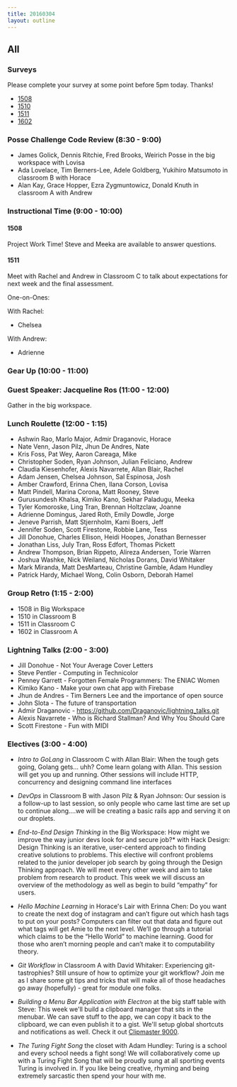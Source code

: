 ```yaml
---
title: 20160304
layout: outline
---
```


## All

### Surveys

Please complete your survey at some point before 5pm today. Thanks!

* [1508](https://docs.google.com/forms/d/1aho-Wg8NHtTNGZaUXLLW7UHZbu7O2gPG12SsrTMdp8E/viewform?usp=send_form)
* [1510](http://goo.gl/forms/PtT5KqLEUZ)
* [1511](https://docs.google.com/a/casimircreative.com/forms/d/1TBEv7XUFsg7YiyOgijtuWgo0ClGzEmugnLAsGQzDm6s/viewform)
* [1602](https://docs.google.com/forms/d/1NjSUGpfF-1oK9Q8zlPkE0bqn9sPBEiKphpAHzEfwtvw/viewform)

### Posse Challenge Code Review (8:30 - 9:00)

* James Golick, Dennis Ritchie, Fred Brooks, Weirich Posse in the big workspace with Lovisa
* Ada Lovelace, Tim Berners-Lee, Adele Goldberg, Yukihiro Matsumoto in classroom B with Horace
* Alan Kay, Grace Hopper, Ezra Zygmuntowicz, Donald Knuth in classroom A with Andrew

### Instructional Time (9:00 - 10:00)

#### 1508

Project Work Time! Steve and Meeka are available to answer questions.

#### 1511

Meet with Rachel and Andrew in Classroom C to talk about expectations for next week and the final assessment.

One-on-Ones:

With Rachel:

* Chelsea

With Andrew:

* Adrienne

### Gear Up (10:00 - 11:00)

### Guest Speaker: Jacqueline Ros (11:00 - 12:00)

Gather in the big workspace.

### Lunch Roulette (12:00 - 1:15)

* Ashwin Rao, Marlo Major, Admir Draganovic, Horace
* Nate Venn, Jason Pilz, Jhun De Andres, Nate
* Kris Foss, Pat Wey, Aaron Careaga, Mike
* Christopher Soden, Ryan Johnson, Julian Feliciano, Andrew
* Claudia Kiesenhofer, Alexis Navarrete, Allan Blair, Rachel
* Adam Jensen, Chelsea Johnson, Sal Espinosa, Josh
* Amber Crawford, Erinna Chen, Ilana Corson, Lovisa
* Matt Pindell, Marina Corona, Matt Rooney, Steve
* Gurusundesh Khalsa, Kimiko Kano, Sekhar Paladugu, Meeka
* Tyler Komoroske, Ling Tran, Brennan Holtzclaw, Joanne
* Adrienne Domingus, Jared Roth, Emily Dowdle, Jorge
* Jeneve Parrish, Matt Stjernholm, Kami Boers, Jeff
* Jennifer Soden, Scott Firestone, Robbie Lane, Tess
* Jill Donohue, Charles Ellison, Heidi Hoopes, Jonathan Bernesser
* Jonathan Liss, July Tran, Ross Edfort, Thomas Pickett
* Andrew Thompson, Brian Rippeto, Alireza Andersen, Torie Warren
* Joshua Washke, Nick Weiland, Nicholas Dorans, David Whitaker
* Mark Miranda, Matt DesMarteau, Christine Gamble, Adam Hundley
* Patrick Hardy, Michael Wong, Colin Osborn, Deborah Hamel

### Group Retro (1:15 - 2:00)

* 1508 in Big Workspace
* 1510 in Classroom B
* 1511 in Classroom C
* 1602 in Classroom A

### Lightning Talks (2:00 - 3:00)

* Jill Donohue - Not Your Average Cover Letters
* Steve Pentler - Computing in Technicolor
* Penney Garrett - Forgotten Female Programmers: The ENIAC Women
* Kimiko Kano - Make your own chat app with Firebase
* Jhun de Andres - Tim Berners Lee and the importance of open source
* John Slota - The future of transportation
* Admir Draganovic - https://github.com/Draganovic/lightning_talks.git
* Alexis Navarrete - Who is Richard Stallman? And Why You Should Care
* Scott Firestone - Fun with MIDI

### Electives (3:00 - 4:00)

* ​*Intro to GoLang*​ in Classroom C with Allan Blair: When the tough gets going, Golang gets… uhh? Come learn golang with Allan. This session will get you up and running. Other sessions will include HTTP, concurrency and designing command line interfaces

* ​*DevOps*​ in Classroom B with Jason Pilz & Ryan Johnson: Our session is a follow-up to last session, so only people who came last time are set up to continue along….we will be creating a basic rails app and serving it on our droplets.

* ​*End-to-End Design Thinking* in the Big Workspace: How might we improve the way junior devs look for and secure job?*​ with Hack Design: Design Thinking is an iterative, user-centerd approach to finding creative solutions to problems.  This elective will confront problems related to the junior developer job search by going through the Design Thinking approach.  We will meet every other week and aim to take problem from research to product. This week we will discuss an overview of the methodology as well as begin to build “empathy” for users.

* ​*Hello Machine Learning*​ in Horace's Lair with Erinna Chen: Do you want to create the next dog of instagram and can’t figure out which hash tags to put on your posts? Computers can filter out that data and figure out what tags will get Amie to the next level. We’ll go through a tutorial which claims to be the “Hello World” to machine learning. Good for those who aren’t morning people and can’t make it to computability theory.

* ​*Git Workflow*​ in Classroom A with David Whitaker: Experiencing git-tastrophies?  Still unsure of how to optimize your git workflow?  Join me as I share some git tips and tricks that will make all of those headaches go away (hopefully) - great for module one folks.

* ​*Building a Menu Bar Application with Electron*​ at the big staff table with Steve: This week we'll build a clipboard manager that sits in the menubar. We can save stuff to the app, we can copy it back to the clipboard, we can even publish it to a gist. We'll setup global shortcuts and notifications as well. Check it out [Clipmaster 9000](https://github.com/stevekinney/clipmaster-9000-tutorial).

* ​*The Turing Fight Song*​ the closet with Adam Hundley: Turing is a school and every school needs a fight song! We will collaboratively come up with a Turing Fight Song that will be proudly sung at all sporting events Turing is involved in. If you like being creative, rhyming and being extremely sarcastic then spend your hour with me.
